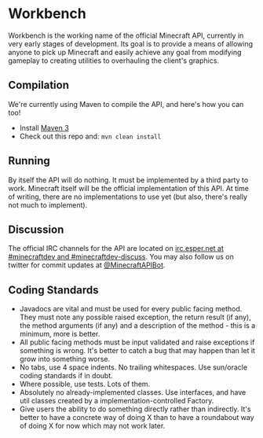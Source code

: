 # Workbench
Workbench is the working name of the official Minecraft API, currently in very early stages of development. Its goal is to provide a means of allowing anyone to pick up Minecraft and easily achieve any goal from modifying gameplay to creating utilities to overhauling the client's graphics.

## Compilation
We're currently using Maven to compile the API, and here's how you can too!

* Install [Maven 3](http://maven.apache.org/download.html)
* Check out this repo and: `mvn clean install`

## Running
By itself the API will do nothing. It must be implemented by a third party to work. Minecraft itself will be the official implementation of this API. At time of writing, there are no implementations to use yet (but also, there's really not much to implement).

## Discussion
The official IRC channels for the API are located on [irc.esper.net at #minecraftdev and #minecraftdev-discuss](http://webchat.esper.net/?nick=&channels=minecraftdev%2Cminecraftdev-discuss). You may also follow us on twitter for commit updates at [@MinecraftAPIBot](http://twitter.com/MinecraftAPIBot).

## Coding Standards
* Javadocs are vital and must be used for every public facing method. They must note any possible raised exception, the return result (if any), the method arguments (if any) and a description of the method - this is a minimum, more is better.
* All public facing methods must be input validated and raise exceptions if something is wrong. It's better to catch a bug that may happen than let it grow into something worse.
* No tabs, use 4 space indents. No trailing whitespaces. Use sun/oracle coding standards if in doubt.
* Where possible, use tests. Lots of them.
* Absolutely no already-implemented classes. Use interfaces, and have util classes created by a implementation-controlled Factory.
* Give users the ability to do something directly rather than indirectly. It's better to have a concrete way of doing X than to have a roundabout way of doing X for now which may not work later.
